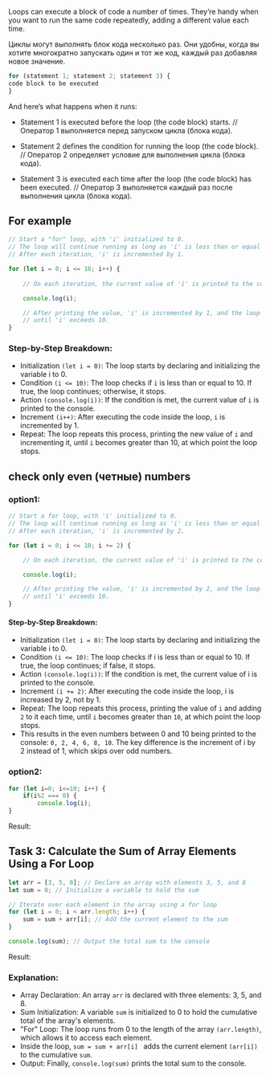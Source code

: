 Loops can execute a block of code a number of times. They’re handy when you want to run the same code repeatedly, adding a different value each time.

Циклы могут выполнять блок кода несколько раз. Они удобны, когда вы хотите многократно запускать один и тот же код, каждый раз добавляя новое значение.

```javascript
for (statement 1; statement 2; statement 3) {
code block to be executed
}
```

And here’s what happens when it runs:

+ Statement 1 is executed before the loop (the code block) starts. // Оператор 1 выполняется перед запуском цикла (блока кода).

+ Statement 2 defines the condition for running the loop (the code block). // Оператор 2 определяет условие для выполнения цикла (блока кода).

+ Statement 3 is executed each time after the loop (the code block) has been executed. // Оператор 3 выполняется каждый раз после выполнения цикла (блока кода).

## For example

```javascript
// Start a "for" loop, with 'i' initialized to 0.
// The loop will continue running as long as 'i' is less than or equal to 10.
// After each iteration, 'i' is incremented by 1.

for (let i = 0; i <= 10; i++) {
  
    // On each iteration, the current value of 'i' is printed to the console.

    console.log(i);

    // After printing the value, 'i' is incremented by 1, and the loop continues
    // until 'i' exceeds 10.
}
```

### Step-by-Step Breakdown:
+ Initialization `(let i = 0)`: The loop starts by declaring and initializing the variable i to 0.
+ Condition `(i <= 10)`: The loop checks if `i` is less than or equal to 10. If true, the loop continues; otherwise, it stops.
+ Action `(console.log(i))`: If the condition is met, the current value of `i` is printed to the console.
+ Increment `(i++)`: After executing the code inside the loop, `i` is incremented by 1.
+ Repeat: The loop repeats this process, printing the new value of `i` and incrementing it, until `i` becomes greater than 10, at which point the loop stops.

## check only even (четные) numbers

### option1:
```javascript
// Start a for loop, with 'i' initialized to 0.
// The loop will continue running as long as 'i' is less than or equal to 10.
// After each iteration, 'i' is incremented by 2.

for (let i = 0; i <= 10; i += 2) {

    // On each iteration, the current value of 'i' is printed to the console.

    console.log(i);

    // After printing the value, 'i' is incremented by 2, and the loop continues
    // until 'i' exceeds 10.
}
```
#### Step-by-Step Breakdown:
+ Initialization `(let i = 0)`: The loop starts by declaring and initializing the variable i to 0.
+ Condition `(i <= 10)`: The loop checks if i is less than or equal to 10. If true, the loop continues; if false, it stops.
+ Action `(console.log(i))`: If the condition is met, the current value of i is printed to the console.
+ Increment `(i += 2)`: After executing the code inside the loop, i is increased by 2, not by 1.
+ Repeat: The loop repeats this process, printing the value of `i` and adding `2` to it each time, until `i` becomes greater than `10`, at which point the loop stops.
+ This results in the even numbers between 0 and 10 being printed to the console: `0, 2, 4, 6, 8, 10`. The key difference is the increment of i by 2 instead of 1, which skips over odd numbers.

### option2:
```javascript
for (let i=0; i<=10; i++) {
    if(i%2 === 0) {
        console.log(i);
}
```

Result: 


## Task 3: Calculate the Sum of Array Elements Using a For Loop

```javascript
let arr = [3, 5, 8]; // Declare an array with elements 3, 5, and 8
let sum = 0; // Initialize a variable to hold the sum

// Iterate over each element in the array using a for loop
for (let i = 0; i < arr.length; i++) {
    sum = sum + arr[i]; // Add the current element to the sum
}

console.log(sum); // Output the total sum to the console
```
Result:

### Explanation:

+ Array Declaration: An array `arr` is declared with three elements: 3, 5, and 8.
+ Sum Initialization: A variable `sum` is initialized to 0 to hold the cumulative total of the array's elements.
+ "For" Loop: The loop runs from 0 to the length of the array `(arr.length)`, which allows it to access each element.
+ Inside the loop, `sum = sum + arr[i] ` adds the current element `(arr[i]) ` to the cumulative `sum`.
+ Output: Finally, `console.log(sum)` prints the total sum to the console.

